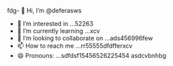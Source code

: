 fdg- 👋 Hi, I’m @deferasws
- 👀 I’m interested in ...52263
- 🌱 I’m currently learning ...xcv
- 💞️ I’m looking to collaborate on ...ads456996few
- 📫 How to reach me ...rr55555dfdfferxcv
- 😄 Pronouns: ...sdfdsf15456526225454
asdcvbnhbg
<!---5445sdf455dhf5445
deferasws/deferasws is a ✨ special ✨ repository because its `README.md` (this file) appears on your GitHub profile.475g
ytrte
